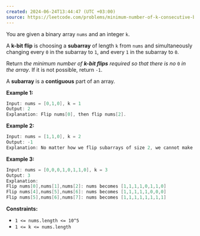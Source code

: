 ```yaml
---
created: 2024-06-24T13:44:47 (UTC +03:00)
source: https://leetcode.com/problems/minimum-number-of-k-consecutive-bit-flips/description/?envType=daily-question&envId=2024-06-24
---
```

You are given a binary array `nums` and an integer `k`.

A **k-bit flip** is choosing a **subarray** of length `k` from `nums` and simultaneously changing every `0` in the subarray to `1`, and every `1` in the subarray to `0`.

Return _the minimum number of **k-bit flips** required so that there is no_ `0` _in the array_. If it is not possible, return `-1`.

A **subarray** is a **contiguous** part of an array.


**Example 1:**

``` Java
Input: nums = [0,1,0], k = 1
Output: 2
Explanation: Flip nums[0], then flip nums[2].
```


**Example 2:**

``` Java
Input: nums = [1,1,0], k = 2
Output: -1
Explanation: No matter how we flip subarrays of size 2, we cannot make the array become [1,1,1].
```


**Example 3:**

``` Java
Input: nums = [0,0,0,1,0,1,1,0], k = 3
Output: 3
Explanation: 
Flip nums[0],nums[1],nums[2]: nums becomes [1,1,1,1,0,1,1,0]
Flip nums[4],nums[5],nums[6]: nums becomes [1,1,1,1,1,0,0,0]
Flip nums[5],nums[6],nums[7]: nums becomes [1,1,1,1,1,1,1,1]
```


**Constraints:**

-   `1 <= nums.length <= 10^5`
-   `1 <= k <= nums.length`
